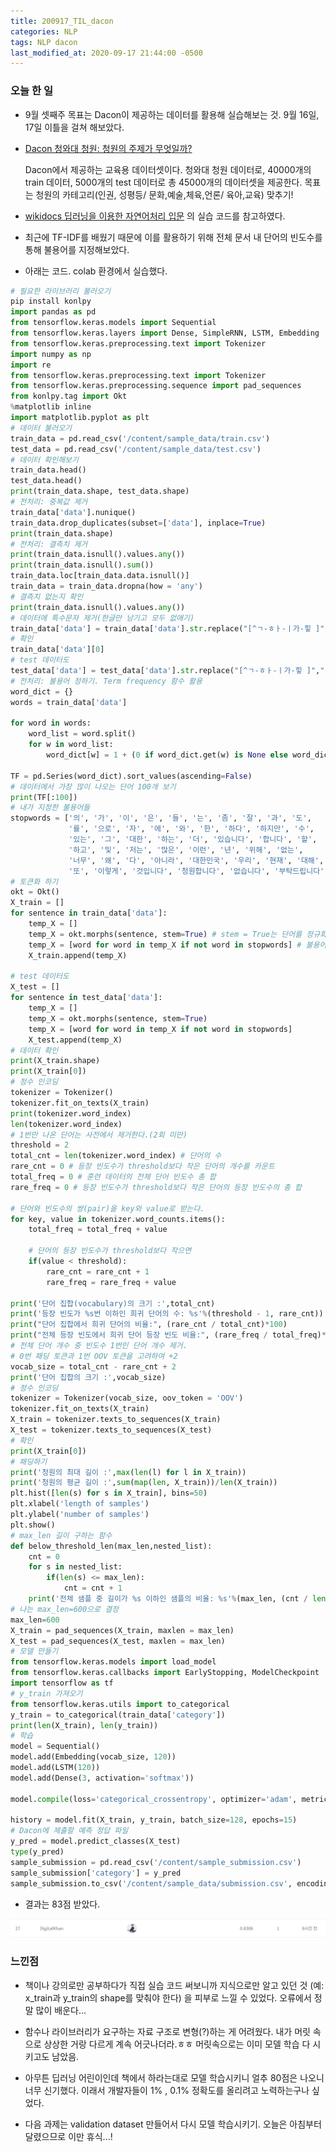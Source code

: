 ```yaml
---
title: 200917_TIL_dacon
categories: NLP
tags: NLP dacon
last_modified_at: 2020-09-17 21:44:00 -0500
---
```


### 오늘 한 일

* 9월 셋째주 목표는 Dacon이 제공하는 데이터를 활용해 실습해보는 것. 9월 16일, 17일 이틀을 걸쳐 해보았다.


* [Dacon 청와대 청원: 청원의 주제가 무엇일까?](https://dacon.io/competitions/open/235597/overview/)

  Dacon에서 제공하는 교육용 데이터셋이다. 청와대 청원 데이터로, 40000개의 train 데이터, 5000개의 test 데이터로 총 45000개의 데이터셋을 제공한다. 목표는 청원의 카테고리(인권, 성평등/ 문화,예술,체육,언론/ 육아,교육) 맞추기!

* [wikidocs 딥러닝을 이용한 자연어처리 입문](https://wikidocs.net/44249) 의 실습 코드를 참고하였다.


* 최근에 TF-IDF를 배웠기 때문에 이를 활용하기 위해 전체 문서 내 단어의 빈도수를 통해 불용어를 지정해보았다.


* 아래는 코드. colab 환경에서 실습했다.

```python
# 필요한 라이브러리 불러오기
pip install konlpy
import pandas as pd
from tensorflow.keras.models import Sequential
from tensorflow.keras.layers import Dense, SimpleRNN, LSTM, Embedding
from tensorflow.keras.preprocessing.text import Tokenizer
import numpy as np
import re
from tensorflow.keras.preprocessing.text import Tokenizer
from tensorflow.keras.preprocessing.sequence import pad_sequences
from konlpy.tag import Okt
%matplotlib inline
import matplotlib.pyplot as plt
# 데이터 불러오기
train_data = pd.read_csv('/content/sample_data/train.csv')
test_data = pd.read_csv('/content/sample_data/test.csv')
# 데이터 확인해보기
train_data.head()
test_data.head()
print(train_data.shape, test_data.shape)
# 전처리: 중복값 제거
train_data['data'].nunique()
train_data.drop_duplicates(subset=['data'], inplace=True)
print(train_data.shape)
# 전처리: 결측치 제거
print(train_data.isnull().values.any())
print(train_data.isnull().sum())
train_data.loc[train_data.data.isnull()]
train_data = train_data.dropna(how = 'any')
# 결측치 없는지 확인
print(train_data.isnull().values.any())
# 데이터에 특수문자 제거(한글만 남기고 모두 없애기)
train_data['data'] = train_data['data'].str.replace("[^ㄱ-ㅎㅏ-ㅣ가-힣 ]","")
# 확인
train_data['data'][0]
# test 데이터도
test_data['data'] = test_data['data'].str.replace("[^ㄱ-ㅎㅏ-ㅣ가-힣 ]","")
# 전처리: 불용어 정하기. Term frequency 함수 활용
word_dict = {}
words = train_data['data']

for word in words:
    word_list = word.split()
    for w in word_list:
        word_dict[w] = 1 + (0 if word_dict.get(w) is None else word_dict[w])

TF = pd.Series(word_dict).sort_values(ascending=False)
# 데이터에서 가장 많이 나오는 단어 100개 보기
print(TF[:100])
# 내가 지정한 불용어들
stopwords = ['의', '가', '이', '은', '들', '는', '좀', '잘', '과', '도', 
             '를', '으로', '자', '에', '와', '한', '하다', '하지만', '수', 
             '있는', '그', '대한', '하는', '더', '있습니다', '합니다', '할', 
             '하고', '및', '저는', '많은', '이런', '년', '위해', '없는', 
             '너무', '왜', '다', '아니라', '대한민국', '우리', '현재', '대해', 
             '또', '이렇게', '것입니다', '청원합니다', '없습니다', '부탁드립니다', '하지만', '그리고', '그런데']
# 토큰화 하기
okt = Okt()
X_train = []
for sentence in train_data['data']:
    temp_X = []
    temp_X = okt.morphs(sentence, stem=True) # stem = True는 단어를 정규화시켜준다.
    temp_X = [word for word in temp_X if not word in stopwords] # 불용어 제거
    X_train.append(temp_X)
    
# test 데이터도
X_test = []
for sentence in test_data['data']:
    temp_X = []
    temp_X = okt.morphs(sentence, stem=True)
    temp_X = [word for word in temp_X if not word in stopwords]
    X_test.append(temp_X)
# 데이터 확인
print(X_train.shape)
print(X_train[0])
# 정수 인코딩
tokenizer = Tokenizer()
tokenizer.fit_on_texts(X_train)
print(tokenizer.word_index)
len(tokenizer.word_index)
# 1번만 나온 단어는 사전에서 제거한다.(2회 미만)
threshold = 2
total_cnt = len(tokenizer.word_index) # 단어의 수
rare_cnt = 0 # 등장 빈도수가 threshold보다 작은 단어의 개수를 카운트
total_freq = 0 # 훈련 데이터의 전체 단어 빈도수 총 합
rare_freq = 0 # 등장 빈도수가 threshold보다 작은 단어의 등장 빈도수의 총 합

# 단어와 빈도수의 쌍(pair)을 key와 value로 받는다.
for key, value in tokenizer.word_counts.items():
    total_freq = total_freq + value

    # 단어의 등장 빈도수가 threshold보다 작으면
    if(value < threshold):
        rare_cnt = rare_cnt + 1
        rare_freq = rare_freq + value

print('단어 집합(vocabulary)의 크기 :',total_cnt)
print('등장 빈도가 %s번 이하인 희귀 단어의 수: %s'%(threshold - 1, rare_cnt))
print("단어 집합에서 희귀 단어의 비율:", (rare_cnt / total_cnt)*100)
print("전체 등장 빈도에서 희귀 단어 등장 빈도 비율:", (rare_freq / total_freq)*100)
# 전체 단어 개수 중 빈도수 1번인 단어 개수 제거.
# 0번 패딩 토큰과 1번 OOV 토큰을 고려하여 +2
vocab_size = total_cnt - rare_cnt + 2
print('단어 집합의 크기 :',vocab_size)
# 정수 인코딩
tokenizer = Tokenizer(vocab_size, oov_token = 'OOV')
tokenizer.fit_on_texts(X_train)
X_train = tokenizer.texts_to_sequences(X_train)
X_test = tokenizer.texts_to_sequences(X_test)
# 확인
print(X_train[0])
# 패딩하기
print('청원의 최대 길이 :',max(len(l) for l in X_train))
print('청원의 평균 길이 :',sum(map(len, X_train))/len(X_train))
plt.hist([len(s) for s in X_train], bins=50)
plt.xlabel('length of samples')
plt.ylabel('number of samples')
plt.show()
# max_len 길이 구하는 함수
def below_threshold_len(max_len,nested_list):
    cnt = 0
    for s in nested_list:
        if(len(s) <= max_len):
            cnt = cnt + 1
    print('전체 샘플 중 길이가 %s 이하인 샘플의 비율: %s'%(max_len, (cnt / len(nested_list))* 100))
# 나는 max_len=600으로 결정
max_len=600
X_train = pad_sequences(X_train, maxlen = max_len)
X_test = pad_sequences(X_test, maxlen = max_len)
# 모델 만들기
from tensorflow.keras.models import load_model
from tensorflow.keras.callbacks import EarlyStopping, ModelCheckpoint
import tensorflow as tf
# y_train 가져오기
from tensorflow.keras.utils import to_categorical
y_train = to_categorical(train_data['category'])
print(len(X_train), len(y_train))
# 학습
model = Sequential()
model.add(Embedding(vocab_size, 120))
model.add(LSTM(120))
model.add(Dense(3, activation='softmax'))

model.compile(loss='categorical_crossentropy', optimizer='adam', metrics=['acc'])

history = model.fit(X_train, y_train, batch_size=128, epochs=15)
# Dacon에 제출할 예측 정답 파일
y_pred = model.predict_classes(X_test)
type(y_pred)
sample_submission = pd.read_csv('/content/sample_submission.csv')
sample_submission['category'] = y_pred
sample_submission.to_csv('/content/sample_data/submission.csv', encoding='utf-8', index = False)

```

* 결과는 83점 받았다.

![title](/assets/images/dacon.PNG)

### 느낀점

* 책이나 강의로만 공부하다가 직접 실습 코드 써보니까 지식으로만 알고 있던 것 (예: x_train과 y_train의 shape를 맞춰야 한다) 을 피부로 느낄 수 있었다. 오류에서 정말 많이 배운다... 

* 함수나 라이브러리가 요구하는 자료 구조로 변형(?)하는 게 어려웠다. 내가 머릿 속으로 상상한 거랑 다르게 계속 어긋나더라.ㅎㅎ 머릿속으로는 이미 모델 학습 다 시키고도 남았음.

* 아무튼 딥러닝 어린이인데 책에서 하라는대로 모델 학습시키니 얼추 80점은 나오니 너무 신기했다. 이래서 개발자들이 1% , 0.1% 정확도를 올리려고 노력하는구나 싶었다.

* 다음 과제는 validation dataset 만들어서 다시 모델 학습시키기. 오늘은 아침부터 달렸으므로 이만 휴식...! 
